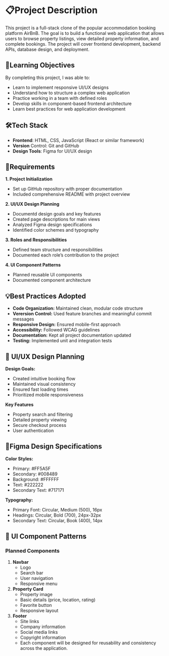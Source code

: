 # 📋Project Description
This project is a full-stack clone of the popular accommodation booking platform AirBnB. The goal is to build a functional web application that allows users to browse property listings, view detailed property information, and complete bookings. The project will cover frontend development, backend APIs, database design, and deployment.

## 📝Learning Objectives
By completing this project, I was able to:
- Learn to implement responsive UI/UX designs <br>
- Understand how to structure a complex web application
- Practice working in a team with defined roles
- Develop skills in component-based frontend architecture
- Learn best practices for web application development

## 🛠Tech Stack

- **Frontend**: HTML, CSS, JavaScript (React or similar framework)
- **Version** Control: Git and GitHub
- **Design Tools**: Figma for UI/UX design

## 📌Requirements

**1. Project Initialization**
- Set up GitHub repository with proper documentation
- Included comprehensive README with project overview

**2. UI/UX Design Planning**
- Documentd design goals and key features
- Created page descriptions for main views
- Analyzed Figma design specifications
- Identified color schemes and typography

**3. Roles and Responsibilities**
- Defined team structure and responsibilities
- Documented each role’s contribution to the project

**4. UI Component Patterns**

- Planned reusable UI components
- Documented component architecture

## 💡Best Practices Adopted

- **Code Organization:** Maintained clean, modular code structure
- **Verersion Control:** Used feature branches and meaningful commit messages
- **Responsive Design:** Ensured mobile-first approach
- **Accessibility:** Followed WCAG guidelines
- **Documentation:** Kept all project documentation updated
- **Testing:** Implemented unit and integration tests

## 🎨  UI/UX Design Planning
**Design Goals:**
- Created intuitive booking flow
- Maintained visual consistency
- Ensured fast loading times
- Prioritized mobile responsiveness

**Key Features**
- Property search and filtering
- Detailed property viewing
- Secure checkout process
- User authentication

## 📡Figma Design Specifications
**Color Styles:**

- Primary: #FF5A5F
- Secondary: #008489
- Background: #FFFFFF
- Text: #222222
- Secondary Text: #717171

**Typography:**

- Primary Font: Circular, Medium (500), 16px
- Headings: Circular, Bold (700), 24px-32px
- Secondary Text: Circular, Book (400), 14px

## 🚨  UI Component Patterns
### Planned Components
1. **Navbar**
   - Logo
   - Search bar
   - User navigation
   - Responsive menu
2. **Property Card**
   - Property image
   - Basic details (price, location, rating)
   - Favorite button
   - Responsive layout
3. **Footer**
   - Site links
   - Company information
   - Social media links
   - Copyright information
   - Each component will be designed for reusability and consistency across the application.